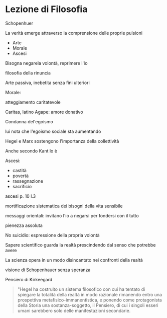 # Lezione di Filosofia

Schopenhuer

La verità emerge attraverso la comprensione delle proprie pulsioni

* Arte
* Morale
* Ascesi

Bisogna negarela volontà, reprimere l'io

filosofia della rinuncia


Arte passiva, inebetita senza fini ulteriori



Morale:

atteggiamento caritatevole

Caritas, latino
Agape: amore donativo

Condanna del'egoismo

lui nota che l'egoismo sociale sta aumentando

Hegel e Marx sostengono l'importanza della collettività


Anche secondo Kant lo è


Ascesi:
* castità
* povertà
* rassegnazione
* sacrificio


ascesi p. 10 l.3 

mortificazione sistematica dei bisogni della vita sensibile

messaggi orientali:
invitano l'io a negarsi per fondersi con il tutto

pienezza assoluta


No suicidio: espressione della propria volontà

Sapere scientifico guarda la realtà prescindendo dal senso che potrebbe avere

La scienza opera in un modo disincantato nei confronti della realtà


visione di Schopenhauer senza speranza



Pensiero di Kirkeegard


 > "Hegel ha costruito un sistema filosofico con cui ha tentato di spiegare la totalità della realtà in modo razionale rimanendo entro una prospettiva metafisico-immanentistica, e ponendo come protagonista della Storia una sostanza-soggetto, il Pensiero, di cui i singoli esseri umani sarebbero solo delle manifestazioni secondarie.
<!--stackedit_data:
eyJoaXN0b3J5IjpbNDE0NzU5MzE4LC02MzAxMzQxMTQsMjQwMj
Y0NTk5LDYyMTgyNjgwM119
-->